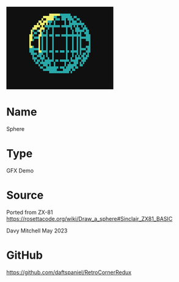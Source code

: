 ![Sphere](screenshot.png)

# Name
Sphere

# Type
GFX Demo

# Source
Ported from ZX-81
https://rosettacode.org/wiki/Draw_a_sphere#Sinclair_ZX81_BASIC

Davy Mitchell May 2023

# GitHub

https://github.com/daftspaniel/RetroCornerRedux
